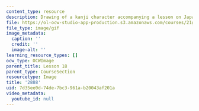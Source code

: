 ```yaml
---
content_type: resource
description: Drawing of a kanji character accompanying a lesson on Japanese.
file: https://ol-ocw-studio-app-production.s3.amazonaws.com/courses/21g-504-japanese-iv-spring-2009/7d35ee0d74de7bc3961ab20043af201a_2888.gif
file_type: image/gif
image_metadata:
  caption: ''
  credit: ''
  image-alt: ''
learning_resource_types: []
ocw_type: OCWImage
parent_title: Lesson 18
parent_type: CourseSection
resourcetype: Image
title: '2888'
uid: 7d35ee0d-74de-7bc3-961a-b20043af201a
video_metadata:
  youtube_id: null
---
```

